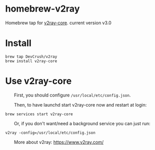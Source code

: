 # homebrew-v2ray
Homebrew tap for [v2ray-core](https://github.com/v2ray/v2ray-core).
current version v3.0

# Install
```shell
brew tap DevCrush/v2ray
brew install v2ray-core
```

# Use v2ray-core
&emsp;&emsp;First, you should configure `/usr/local/etc/config.json`.

&emsp;&emsp;Then, to have launchd start v2ray-core now and restart at login:
```shell
brew services start v2ray-core
```
&emsp;&emsp;Or, if you don't want/need a background service you can just run:
```shell
v2ray -config=/usr/local/etc/config.json
```
&emsp;&emsp;More about v2ray: https://www.v2ray.com/
